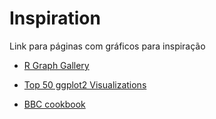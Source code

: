 # Inspiration

Link para páginas com gráficos para inspiração

- [R Graph Gallery](https://www.r-graph-gallery.com/index.html)

- [Top 50 ggplot2 Visualizations](http://r-statistics.co/Top50-Ggplot2-Visualizations-MasterList-R-Code.html)

- [BBC cookbook](https://bbc.github.io/rcookbook/)
